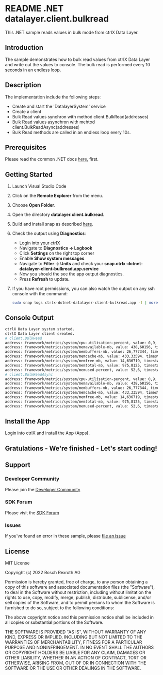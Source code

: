 # README .NET datalayer.client.bulkread

This .NET sample reads values in bulk mode from ctrlX Data Layer. 

## Introduction

The sample demonstrates how to bulk read values from ctrlX Data Layer and write out the values to console. 
The bulk read is performed every 10 seconds in an endless loop.

## Description

The implementation include the following steps:

+ Create and start the 'DatalayerSystem' service
+ Create a client
+ Bulk Read values synchron with method client.BulkRead(addresses) 
+ Bulk Read values asynchron with mehtod client.BulkReadAsync(addresses)
+ Bulk Read methods are called in an endless loop every 10s.

## Prerequisites

Please read the common .NET docs [here](./../../doc/dotnet.md), first.

## Getting Started

1. Launch Visual Studio Code
2. Click on the __Remote Explorer__ from the menu.
3. Choose __Open Folder__.
4. Open the directory __datalayer.client.bulkread__.
5. Build and install snap as described [here](./../README.md).
6. Check the output using __Diagnostics__:

   + Login into your ctrlX
   + Navigate to __Diagnostics -> Logbook__ 
   + Click __Settings__ on the right top corner
   + Enable __Show system messages__
   + Navigate to __Filter -> Units__ and check your __snap.ctrlx-dotnet-datalayer-client-bulkread.app.service__
   + Now you should the see the app output diagnostics. 
   + Press __Refresh__ to update.

7. If you have root permissions, you can also watch the output on any ssh console with the command:
    ```bash
    sudo snap logs ctrlx-dotnet-datalayer-client-bulkread.app -f | more
    ```
## Console Output
```bash
ctrlX Data Layer system started.
ctrlX Data Layer client created.
# client.BulkRead
address: framework/metrics/system/cpu-utilisation-percent, value: 0,9, timestamp: 29.09.2022 12:38:13, result: DL_OK
address: framework/metrics/system/memavailable-mb, value: 438,60156, timestamp: 29.09.2022 12:38:13, result: DL_OK
address: framework/metrics/system/membuffers-mb, value: 26,777344, timestamp: 29.09.2022 12:38:13, result: DL_OK
address: framework/metrics/system/memcache-mb, value: 433,33594, timestamp: 29.09.2022 12:38:13, result: DL_OK
address: framework/metrics/system/memfree-mb, value: 14,636719, timestamp: 29.09.2022 12:38:13, result: DL_OK
address: framework/metrics/system/memtotal-mb, value: 975,8125, timestamp: 29.09.2022 12:38:13, result: DL_OK
address: framework/metrics/system/memused-percent, value: 52,6, timestamp: 29.09.2022 12:38:13, result: DL_OK
# client.BulkReadAsync
address: framework/metrics/system/cpu-utilisation-percent, value: 0,9, timestamp: 29.09.2022 12:38:13, result: DL_OK
address: framework/metrics/system/memavailable-mb, value: 438,60156, timestamp: 29.09.2022 12:38:13, result: DL_OK
address: framework/metrics/system/membuffers-mb, value: 26,777344, timestamp: 29.09.2022 12:38:13, result: DL_OK
address: framework/metrics/system/memcache-mb, value: 433,33594, timestamp: 29.09.2022 12:38:13, result: DL_OK
address: framework/metrics/system/memfree-mb, value: 14,636719, timestamp: 29.09.2022 12:38:13, result: DL_OK
address: framework/metrics/system/memtotal-mb, value: 975,8125, timestamp: 29.09.2022 12:38:13, result: DL_OK
address: framework/metrics/system/memused-percent, value: 52,6, timestamp: 29.09.2022 12:38:13, result: DL_OK
```

## Install the App

Login into ctrlX and install the App (Apps).

## Gratulations - We're finished - Let's start coding!


## Support
### Developer Community

Please join the [Developer Community](https://developer.community.boschrexroth.com/) 

### SDK Forum

Please visit the [SDK Forum](https://developer.community.boschrexroth.com/t5/ctrlX-AUTOMATION/ct-p/dcdev_community-bunit-dcae/) 

### Issues

If you've found an error in these sample, please [file an issue](https://github.com/boschrexroth)

## License

MIT License

Copyright (c) 2022 Bosch Rexroth AG

Permission is hereby granted, free of charge, to any person obtaining a copy
of this software and associated documentation files (the "Software"), to deal
in the Software without restriction, including without limitation the rights
to use, copy, modify, merge, publish, distribute, sublicense, and/or sell
copies of the Software, and to permit persons to whom the Software is
furnished to do so, subject to the following conditions:

The above copyright notice and this permission notice shall be included in all
copies or substantial portions of the Software.

THE SOFTWARE IS PROVIDED "AS IS", WITHOUT WARRANTY OF ANY KIND, EXPRESS OR
IMPLIED, INCLUDING BUT NOT LIMITED TO THE WARRANTIES OF MERCHANTABILITY,
FITNESS FOR A PARTICULAR PURPOSE AND NONINFRINGEMENT. IN NO EVENT SHALL THE
AUTHORS OR COPYRIGHT HOLDERS BE LIABLE FOR ANY CLAIM, DAMAGES OR OTHER
LIABILITY, WHETHER IN AN ACTION OF CONTRACT, TORT OR OTHERWISE, ARISING FROM,
OUT OF OR IN CONNECTION WITH THE SOFTWARE OR THE USE OR OTHER DEALINGS IN THE
SOFTWARE.
